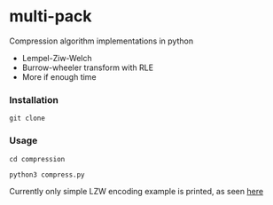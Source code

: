 # multi-pack

Compression algorithm implementations in python

- Lempel-Ziw-Welch
- Burrow-wheeler transform with RLE
- More if enough time

### Installation
`git clone`

### Usage
`cd compression`

`python3 compress.py`

Currently only simple LZW encoding example is printed, as seen [here](https://www.cs.duke.edu/csed/curious/compression/lzw.html)
